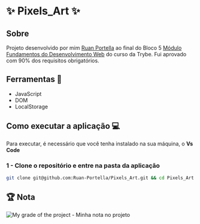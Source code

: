 # :sparkles: Pixels_Art :sparkles:

## Sobre 

Projeto desenvolvido por mim [Ruan Portella](https://www.linkedin.com/in/ruanportella/) ao final do Bloco 5 [Módulo Fundamentos do Desenvolvimento Web](https://github.com/Ruan-Portella/Trybe_Exercicios/tree/main/fundamentos/secao-05-dom-eventos-e-webstorage) do curso da Trybe. Fui aprovado com 90% dos requisitos obrigatórios.


## Ferramentas :wrench:

- JavaScript
- DOM
- LocalStorage

## Como executar a aplicação :computer:

Para executar, é necessário que você tenha instalado na sua máquina, o **Vs Code**

### 1 - Clone o repositório e entre na pasta da aplicação

```sh
git clone git@github.com:Ruan-Portella/Pixels_Art.git && cd Pixels_Art
```

## :trophy: Nota

![My grade of the project - Minha nota no projeto](https://imgur.com/CWMg561)

